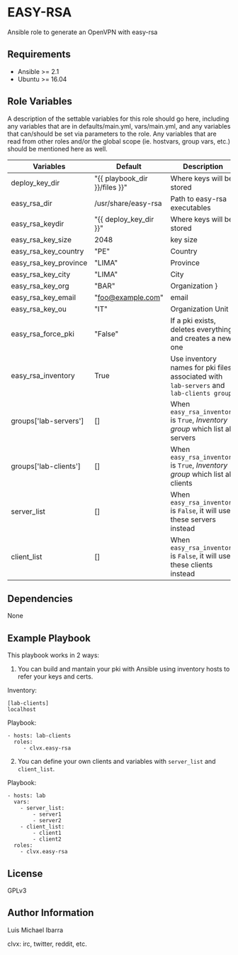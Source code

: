 EASY-RSA
=========

Ansible role to generate an OpenVPN with easy-rsa

Requirements
------------

- Ansible >= 2.1
- Ubuntu >= 16.04

Role Variables
--------------

A description of the settable variables for this role should go here, including any variables that are in defaults/main.yml, vars/main.yml, and any variables that can/should be set via parameters to the role. Any variables that are read from other roles and/or the global scope (ie. hostvars, group vars, etc.) should be mentioned here as well.

| Variables | Default | Description |
|---------------|--------------------|-----------------|
| deploy_key_dir |  "{{ playbook_dir }}/files }}" |  Where keys will be stored |
| easy_rsa_dir |  /usr/share/easy-rsa | Path to easy-rsa executables |
| easy_rsa_keydir |  "{{ deploy_key_dir }}" | Where keys will be stored |
| easy_rsa_key_size |  2048 | key size |
| easy_rsa_key_country |  "PE" | Country |
| easy_rsa_key_province |  "LIMA" | Province |
| easy_rsa_key_city |  "LIMA" | City |
| easy_rsa_key_org |  "BAR" | Organization }
| easy_rsa_key_email |  "foo@example.com" | email |
| easy_rsa_key_ou |  "IT" | Organization Unit |
| easy_rsa_force_pki |  "False" | If a pki exists, deletes everything and creates a new one |
| easy_rsa_inventory |  True | Use inventory names for pki files associated with `lab-servers` and `lab-clients group` |
| groups['lab-servers'] |  [] | When `easy_rsa_inventory` is `True`, *Inventory group* which list all servers | 
| groups['lab-clients'] |  [] | When `easy_rsa_inventory` is `True`, *Inventory group* which list all clients | 
| server_list |  [] | When `easy_rsa_inventory` is `False`, it will use these servers instead | 
| client_list |  [] | When `easy_rsa_inventory` is `False`, it will use these clients instead | 

Dependencies
------------

None

Example Playbook
----------------

This playbook works in 2 ways:

1. You can build and mantain your pki with Ansible using inventory hosts to refer your keys and certs.

Inventory:

    [lab-clients]
    localhost

Playbook:

    - hosts: lab-clients
      roles:
         - clvx.easy-rsa

2. You can define your own clients and variables with `server_list` and `client_list`.

Playbook:

    - hosts: lab
      vars:
        - server_list:
            - server1
            - server2
        - client_list:
            - client1
            - client2
      roles:
        - clvx.easy-rsa

License
-------

GPLv3

Author Information
------------------

Luis Michael Ibarra

clvx: irc, twitter, reddit, etc.
